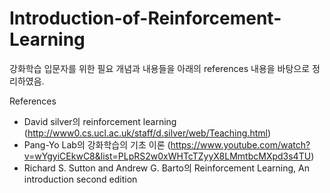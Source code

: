 # Introduction-of-Reinforcement-Learning

강화학습 입문자를 위한 필요 개념과 내용들을 아래의 references 내용을 바탕으로 정리하였음.

References
- David silver의 reinforcement learning (http://www0.cs.ucl.ac.uk/staff/d.silver/web/Teaching.html)
- Pang-Yo Lab의 강화학습의 기초 이론 (https://www.youtube.com/watch?v=wYgyiCEkwC8&list=PLpRS2w0xWHTcTZyyX8LMmtbcMXpd3s4TU)
- Richard S. Sutton and Andrew G. Barto의 Reinforcement Learning, An introduction second edition
